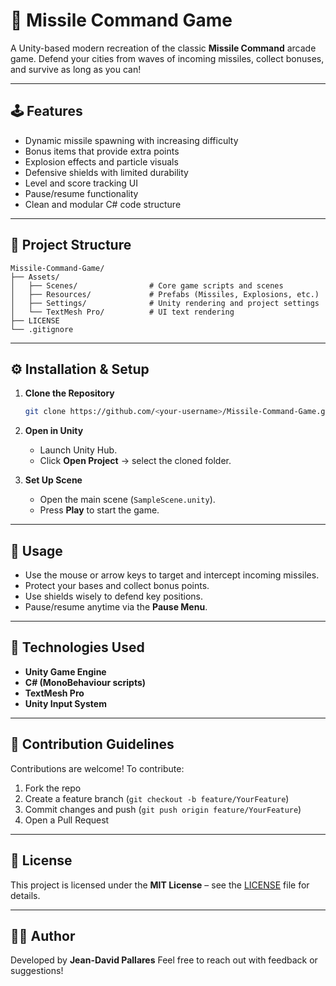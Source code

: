 # 🎯 Missile Command Game

A Unity-based modern recreation of the classic **Missile Command** arcade game.
Defend your cities from waves of incoming missiles, collect bonuses, and survive as long as you can!

---

## 🕹️ Features

* Dynamic missile spawning with increasing difficulty
* Bonus items that provide extra points
* Explosion effects and particle visuals
* Defensive shields with limited durability
* Level and score tracking UI
* Pause/resume functionality
* Clean and modular C# code structure

---

## 🧠 Project Structure

```
Missile-Command-Game/
├── Assets/
│   ├── Scenes/                # Core game scripts and scenes
│   ├── Resources/             # Prefabs (Missiles, Explosions, etc.)
│   ├── Settings/              # Unity rendering and project settings
│   └── TextMesh Pro/          # UI text rendering
├── LICENSE
└── .gitignore
```

---

## ⚙️ Installation & Setup

1. **Clone the Repository**

   ```bash
   git clone https://github.com/<your-username>/Missile-Command-Game.git
   ```

2. **Open in Unity**

   * Launch Unity Hub.
   * Click **Open Project** → select the cloned folder.

3. **Set Up Scene**

   * Open the main scene (`SampleScene.unity`).
   * Press **Play** to start the game.

---

## 🧩 Usage

* Use the mouse or arrow keys to target and intercept incoming missiles.
* Protect your bases and collect bonus points.
* Use shields wisely to defend key positions.
* Pause/resume anytime via the **Pause Menu**.

---

## 🧮 Technologies Used

* **Unity Game Engine**
* **C# (MonoBehaviour scripts)**
* **TextMesh Pro**
* **Unity Input System**

---

## 🤝 Contribution Guidelines

Contributions are welcome!
To contribute:

1. Fork the repo
2. Create a feature branch (`git checkout -b feature/YourFeature`)
3. Commit changes and push (`git push origin feature/YourFeature`)
4. Open a Pull Request

---

## 📜 License

This project is licensed under the **MIT License** – see the [LICENSE](LICENSE) file for details.

---

## 👨‍💻 Author

Developed by **Jean-David Pallares**
Feel free to reach out with feedback or suggestions!
